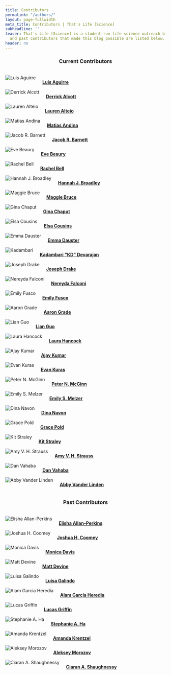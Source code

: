 ```yaml
---
title: Contributors
permalink: "/authors/"
layout: page-fullwidth
meta_title: Contributors | That's Life [Science]
subheadline: ''
teaser: That's Life [Science] is a student-run life science outreach blog. The present
  and past contributors that made this blog possible are listed below.
header: no
---
```

<center><h3>Current Contributors</h3></center><br>

<div class="row row-centered">
        <div class="large-3 columns">
        <img src="{{ site.urlimg }}Aguirre-01.jpg" alt="Luis Aguirre">
        <p><a href = "{{ site.url }}/authors/laguirre"><b>Luis Aguirre</b></a></p></div>
        <div class="large-3 columns">
        <img src="{{ site.urlimg }}alcott-01-01.jpg" alt="Derrick Alcott">
        <p><a href = "{{ site.url }}/authors/dalcott"><b>Derrick Alcott</b></a></p></div>
        <div class="large-3 columns">
        <img src="{{ site.urlimg }}alteio-01.jpg" alt="Lauren Alteio">
        <p><a href = "{{ site.url }}/authors/lalteio"><b>Lauren Alteio</b></a></p></div>
        <div class="large-3 columns">
        <img src="{{ site.urlimg }}Andina-01.jpg" alt="Matias Andina">
        <p><a href = "{{ site.url }}/authors/mandina"><b>Matias Andina</b></a></p></div>
</div>
<div class="row row-centered">
        <div class="large-3 columns">
        <img src="{{ site.urlimg }}jbarnett-01.jpg" alt="Jacob R. Barnett">
        <p><a href = "{{ site.url }}/authors/jbarnett"><b>Jacob R. Barnett</b></a></p>
        </div>
        <div class="large-3 columns">
        <img src="{{ site.urlimg }}ebeaury-01.jpg" alt="Eve Beaury">
        <p><a href = "{{ site.url }}/authors/ebeaury"><b>Eve Beaury</b></a></p>
        </div>
        <div class="large-3 columns">
        <img src="{{ site.urlimg }}rbell-01.jpg" alt="Rachel Bell">
        <p><a href = "{{ site.url }}/authors/rbell"><b>Rachel Bell</b></a></p>
        </div>
        <div class="large-3 columns">
        <img src="{{ site.urlimg }}broadley-01-01.jpg" alt="Hannah J. Broadley">
        <p><a href = "{{ site.url }}/authors/hbroadley"><b>Hannah J. Broadley</b></a></p>
        </div>
</div>
<div class="row row-centered">
        <div class="large-3 columns">
        <img src="{{ site.urlimg }}Bruce-01.jpg" alt="Maggie Bruce">
        <p><a href = "{{ site.url }}/authors/mbruce"><b>Maggie Bruce</b></a></p>
        </div>
        <div class="large-3 columns">
        <img src="{{ site.urlimg }}chaput-01.jpg" alt="Gina Chaput">
        <p><a href = "{{ site.url }}/authors/gchaput"><b>Gina Chaput</b></a></p>
        </div>
        <div class="large-3 columns">
        <img src="{{ site.urlimg }}cousins-01.jpg" alt="Elsa Cousins">
        <p><a href = "{{ site.url }}/authors/ecousins"><b>Elsa Cousins</b></a></p>
        </div>
        <div class="large-3 columns">
        <img src="{{ site.urlimg }}edauster-01.jpg" alt="Emma Dauster">
        <p><a href = "{{ site.url }}/authors/edauster"><b>Emma Dauster</b></a></p>
        </div>
</div>
<div class="row row-centered">
        <div class="large-3 columns">
        <img src="{{ site.urlimg }}kdevarajan.jpg" alt="Kadambari "KD" Devarajan">
        <p><a href = "{{ site.url }}/authors/kdevarajan"><b>Kadambari "KD" Devarajan</b></a></p>
        </div>
        <div class="large-3 columns">
        <img src="{{ site.urlimg }}drake-01.jpg" alt="Joseph Drake">
        <p><a href = "{{ site.url }}/authors/jdrake"><b>Joseph Drake</b></a></p>
        </div>
        <div class="large-3 columns">
        <img src="{{ site.urlimg }}falconi_lopez-01.jpg" alt="Nereyda Falconi">
        <p><a href = "{{ site.url }}/authors/nfalconi"><b>Nereyda Falconi</b></a></p>
        </div>
        <div class="large-3 columns">
        <img src="{{ site.urlimg }}fusco-01.jpg" alt="Emily Fusco">
        <p><a href = "{{ site.url }}/authors/efusco"><b>Emily Fusco</b></a></p>
        </div>
</div>
<div class="row row-centered">
        <div class="large-3 columns">
        <img src="{{ site.urlimg }}grade-01-01.jpg" alt="Aaron Grade">
        <p><a href = "{{ site.url }}/authors/agrade"><b>Aaron Grade</b></a></p>
        </div>
        <div class="large-3 columns">
        <img src="{{ site.urlimg }}guo-01.jpg" alt="Lian Guo">
        <p><a href = "{{ site.url }}/authors/lguo"><b>Lian Guo</b></a></p>
        </div>
        <div class="large-3 columns">
        <img src="{{ site.urlimg }}hancock-01-01.jpg" alt="Laura Hancock">
        <p><a href = "{{ site.url }}/authors/lhancock"><b>Laura Hancock</b></a></p>
        </div>
        <div class="large-3 columns">
        <img src="{{ site.urlimg }}kumar-01.jpg" alt="Ajay Kumar">
        <p><a href = "{{ site.url }}/authors/akumar"><b>Ajay Kumar</b></a></p>
        </div>
</div>
<div class="row row-centered">
        <div class="large-3 columns">
        <img src="{{ site.urlimg }}kuras-01-01.jpg" alt="Evan Kuras">
        <p><a href = "{{ site.url }}/authors/ekuras"><b>Evan Kuras</b></a></p>
        </div>
        <div class="large-3 columns">
        <img src="{{ site.urlimg }}pmcginn-01.jpg" alt="Peter N. McGinn">
        <p><a href = "{{ site.url }}/authors/pmcginn"><b>Peter N. McGinn</b></a></p>
        </div>
        <div class="large-3 columns">
        <img src="{{ site.urlimg }}melzer-01.jpg" alt="Emily S. Melzer">
        <p><a href = "{{ site.url }}/authors/emelzer"><b>Emily S. Melzer</b></a></p>
        </div>
        <div class="large-3 columns">
        <img src="{{ site.urlimg }}navon-01-01.jpg" alt="Dina Navon">
        <p><a href = "{{ site.url }}/authors/dnavon"><b>Dina Navon</b></a></p>
        </div>
</div>
<div class="row row-centered">
        <div class="large-3 columns">
        <img src="{{ site.urlimg }}pold-01.jpg" alt="Grace Pold">
        <p><a href = "{{ site.url }}/authors/gpold"><b>Grace Pold</b></a></p>
        </div>
        <div class="large-3 columns">
        <img src="{{ site.urlimg }}kstraley.jpg" alt="Kit Straley">
        <p><a href = "{{ site.url }}/authors/kstraley"><b>Kit Straley</b></a></p>
        </div>
        <div class="large-3 columns">
        <img src="{{ site.urlimg }}strauss-01-01.jpg" alt="Amy V. H. Strauss">
        <p><a href = "{{ site.url }}/authors/astrauss"><b>Amy V. H. Strauss</b></a></p>
        </div>
        <div class="large-3 columns">
        <img src="{{ site.urlimg }}vahaba-01.jpg" alt="Dan Vahaba">
        <p><a href = "{{ site.url }}/authors/dvahaba"><b>Dan Vahaba</b></a></p>
        </div>       
</div>
<div class="row row-centered">
        <div class="large-3 columns end">
        <img src="{{ site.urlimg }}vanderlinden-01-01.jpg" alt="Abby Vander Linden">
        <p><a href = "{{ site.url }}/authors/avlinden"><b>Abby Vander Linden</b></a></p>
        </div> 
</div>
        
<center><h3>Past Contributors</h3></center><br>
        
<div class="row row-centered">
        <div class="large-3 columns">
        <img src="{{ site.urlimg }}perkins-01.jpg" alt="Elisha Allan-Perkins">
        <p><a href = "{{ site.url }}/authors/eaperkins"><b>Elisha Allan-Perkins</b></a></p>
        </div>
        <div class="large-3 columns">
        <img src="{{ site.urlimg }}coomey-01.jpg" alt="Joshua H. Coomey">
        <p><a href = "{{ site.url }}/authors/jcoomey"><b>Joshua H. Coomey</b></a></p>
        </div>     
        <div class="large-3 columns">
        <img src="{{ site.urlimg }}davis-01.jpg" alt="Monica Davis">
        <p><a href = "{{ site.url }}/authors/mdavis"><b>Monica Davis</b></a></p>
        </div>
        <div class="large-3 columns">
        <img src="{{ site.urlimg }}devine-01.jpg" alt="Matt Devine">
        <p><a href = "{{ site.url }}/authors/mdevine"><b>Matt Devine</b></a></p>
        </div>         
</div>
<div class="row row-centered">
        <div class="large-3 columns">
        <img src="{{ site.urlimg }}galindo-01.jpg" alt="Luisa Galindo">
        <p><a href = "{{ site.url }}/authors/lgalindo"><b>Luisa Galindo</b></a></p>
        </div>
        <div class="large-3 columns">
        <img src="{{ site.urlimg }}garciaheredia-01.jpg" alt="Alam Garcia Heredia">
        <p><a href = "{{ site.url }}/authors/agheredia"><b>Alam Garcia Heredia</b></a></p>
        </div>
        <div class="large-3 columns">
        <img src="{{ site.urlimg }}griffin-01-01.jpg" alt="Lucas Griffin">
        <p><a href = "{{ site.url }}/authors/lgriffin"><b>Lucas Griffin</b></a></p>
        </div>
        <div class="large-3 columns">
        <img src="{{ site.urlimg }}ha-01.jpg" alt="Stephanie A. Ha">
        <p><a href = "{{ site.url }}/authors/sha"><b>Stephanie A. Ha</b></a></p>
        </div>
</div>
<div class="row row-centered">
        <div class="large-3 columns">
        <img src="{{ site.urlimg }}krentzel-01.jpg" alt="Amanda Krentzel">
        <p><a href = "{{ site.url }}/authors/akrentzel"><b>Amanda Krentzel</b></a></p>
        </div>
        <div class="large-3 columns">
        <img src="{{ site.urlimg }}Morozov-01.jpg" alt="Aleksey Morozov">
        <p><a href = "{{ site.url }}/authors/amorozov"><b>Aleksey Morozov</b></a></p>
        </div>
        <div class="large-3 columns end">
        <img src="{{ site.urlimg }}shaughnessy-01-01.jpg" alt="Ciaran A. Shaughnessy">
        <p><a href = "{{ site.url }}/authors/cshaughnessy"><b>Ciaran A. Shaughnessy</b></a></p>
        </div>
</div>
